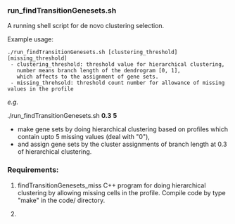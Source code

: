 ### run_findTransitionGenesets.sh
A running shell script for de novo clustering selection.

Example usage:
```
./run_findTransitionGenesets.sh [clustering_threshold] [missing_threshold]
 - clustering_threshold: threshold value for hierarchical clustering, 
   number means branch length of the dendrogram [0, 1], 
   which affects to the assignment of gene sets.
 - missing_threhsold: threshold count number for allowance of missing values in the profile
```

*e.g.*

./run_findTransitionGenesets.sh **0.3** **5**
 - make gene sets by doing hierarchical clustering based on profiles which contain upto 5 missing values (deal with "0"),
 - and assign gene sets by the cluster assignments of branch length at 0.3 of hierarchical clustering.


### Requirements: 
1. findTransitionGenesets_miss
C++ program for doing hierarchical clustering by allowing missing cells in the profile.
Compile code by type "make" in the code/ directory.

2. 
